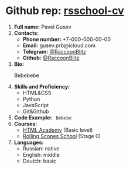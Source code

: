 <h1>Github rep: <a href="https://github.com/Raccoonblitz/rsschool-cv"> rsschool-cv</a></h1>
<ol>
  <li> <b>Full name:</b> Pavel Gusev</li>
  <li> <b>Contacts:</b>
    <ul>
      <li> <b>Phone number:</b> +7-000-000-00-00</li>
      <li> <b>Email:</b> gusev.prb@icloud.com </li>
      <li> <b>Telegram:</b> <a href="https://t.me/RaccoonBlitz">@RaccoonBlitz</a></li>
      <li> <b>Github:</b> <a href="https://github.com/Raccoonblitz">@RaccoonBlitz</a></li>
    </ul></li>
  <li> <b>Bio:</b> 
    <p> Bebebebe </p>
  </li>
  <li> <b>Skills and Proficiency:</b>
    <ul>
      <li> HTML&CSS </li>
      <li> Python </li>
      <li> JavaScript </li>
      <li> Git&Github </li>
    </ul></li>
  <li> <b>Code Example:</b>
    <code> Bebebe </code></li>
  <li><b>Courses:</b> 
    <ul>
      <li> <a href="https://htmlacademy.ru/study">HTML Academy</a> (Basic level)</li>
      <li> <a href="https://rs.school/">Rolling Scopes School</a> (Stage 0)</li>
    </ul></li>
  <li><b>Languages:</b>
    <ul>
      <li> Russian: native</li>
      <li> English: middle</li>
      <li> Deutch: basic</li>
    </ul></li>
<br>

